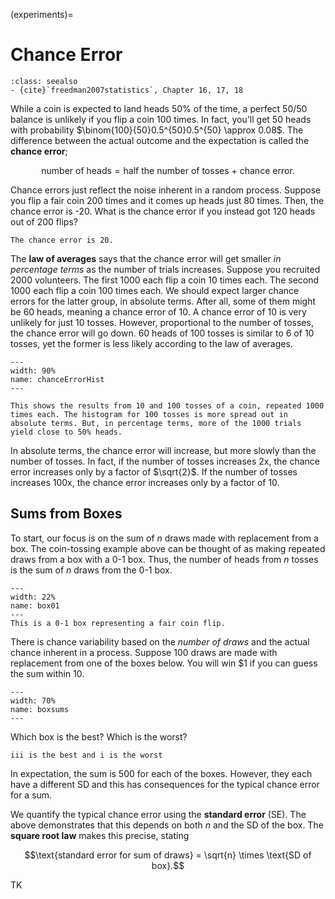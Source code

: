 (experiments)=
# Chance Error

```{admonition} Important Readings
:class: seealso
- {cite}`freedman2007statistics`, Chapter 16, 17, 18
```

While a coin is expected to land heads 50% of the time, a perfect 50/50 balance is unlikely if you flip a coin 100 times. In fact, you'll get 50 heads with probability $\binom{100}{50}0.5^{50}0.5^{50} \approx 0.08$. The difference between the actual outcome and the expectation is called the **chance error**;

$$\text{number of heads} = \text{half the number of tosses + chance error}.$$

Chance errors just reflect the noise inherent in a random process. Suppose you flip a fair coin 200 times and it comes up heads just 80 times. Then, the chance error is -20. What is the chance error if you instead got 120 heads out of 200 flips? 


```{dropdown} 120/200 Chance Error
The chance error is 20. 
```

The **law of averages** says that the chance error will get smaller *in percentage terms* as the number of trials increases. Suppose you recruited 2000 volunteers. The first 1000 each flip a coin 10 times each. The second 1000 each flip a coin 100 times each. We should expect larger chance errors for the latter group, in absolute terms. After all, some of them might be 60 heads, meaning a chance error of 10. A chance error of 10 is very unlikely for just 10 tosses. However, proportional to the number of tosses, the chance error will go down. 60 heads of 100 tosses is similar to 6 of 10 tosses, yet the former is less likely according to the law of averages.  

```{figure} images/chanceErrorHist.svg
---
width: 90%
name: chanceErrorHist
---

This shows the results from 10 and 100 tosses of a coin, repeated 1000 times each. The histogram for 100 tosses is more spread out in absolute terms. But, in percentage terms, more of the 1000 trials yield close to 50% heads.
```

In absolute terms, the chance error will increase, but more slowly than the number of tosses. In fact, if the number of tosses increases 2x, the chance error increases only by a factor of $\sqrt{2}$. If the number of tosses increases 100x, the chance error increases only by a factor of 10. 

## Sums from Boxes

To start, our focus is on the sum of $n$ draws made with replacement from a box. The coin-tossing example above can be thought of as making repeated draws from a box with a 0-1 box. Thus, the number of heads from $n$ tosses is the sum of $n$ draws from the 0-1 box.

```{figure} images/tikz/box01.svg
---
width: 22%
name: box01
---
This is a 0-1 box representing a fair coin flip. 
```

There is chance variability based on the *number of draws* and the actual chance inherent in a process. Suppose 100 draws are made with replacement from one of the boxes below. You will win $1 if you can guess the sum within 10. 


```{figure} images/tikz/boxsums.svg
---
width: 70%
name: boxsums
---
```

Which box is the best? Which is the worst? 

```{dropdown} Boxes i, ii, iii
iii is the best and i is the worst
```

In expectation, the sum is 500 for each of the boxes. However, they each have a different SD and this has consequences for the typical chance error for a sum. 


We quantify the typical chance error using the **standard error** (SE). The above demonstrates that this depends on both $n$ and the SD of the box. The **square root law** makes this precise, stating

$$\text{standard error for sum of draws} = \sqrt{n} \times \text{SD of box}.$$


TK